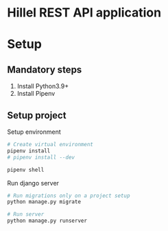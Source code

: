# Hillel REST API application

# Setup

## Mandatory steps
1. Install Python3.9+
2. Install Pipenv


## Setup project
Setup environment
```bash
# Create virtual environment
pipenv install
# pipenv install --dev

pipenv shell
```

Run django server
```bash
# Run migrations only on a project setup
python manage.py migrate

# Run server
python manage.py runserver
```